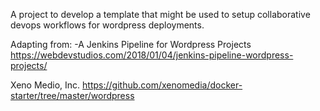 

A project to develop a template that might be used to setup collaborative devops workflows for wordpress deployments.

Adapting from: 
-A Jenkins Pipeline for Wordpress Projects
https://webdevstudios.com/2018/01/04/jenkins-pipeline-wordpress-projects/

Xeno Medio, Inc.
https://github.com/xenomedia/docker-starter/tree/master/wordpress